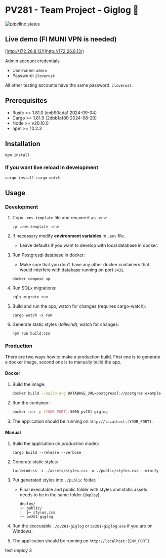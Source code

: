 # PV281 - Team Project - Giglog 🎸

[![pipeline status](https://gitlab.fi.muni.cz/xpodvojs/pv281-giglog/badges/main/pipeline.svg)](https://gitlab.fi.muni.cz/xpodvojs/pv281-giglog/-/commits/main)

## Live demo (FI MUNI VPN is needed)

[http://172.26.8.13/](http://172.26.8.13/)

Admin account credentials

- Username: `admin`
- Password: `iloverust`

All other testing accounts have the same password: `iloverust`.

## Prerequisites

- Rustc >= 1.81.0 (eeb90cda1 2024-09-04)
- Cargo >= 1.81.0 (2dbb1af80 2024-08-20)
- Node >= v20.10.0
- npm >= 10.2.3

## Installation

```
npm install
```

### If you want live reload in development

```
cargo install cargo-watch
```

## Usage

### Development

1. Copy `.env.template` file and rename it as `.env`:

    ```text
    cp .env.template .env
    ```

2. If necessary modify **environment variables** in `.env` file.
   - Leave defaults if you want to develop with local database in docker.

3. Run Postgresql database in docker:

     - Make sure that you don't have any other docker containers that would interfere with database running on port `5432`.

    ```text
    docker compose up
    ```

4. Run SQLx migrations:

    ```text
    sqlx migrate run
    ```

5. Build and run the app, watch for changes (requires cargo-watch):

    ```text
    cargo watch -x run
    ```

6. Generate static styles (*tailwind*), watch for changes:

    ```text
    npm run build:css
    ```

### Production

There are two ways how to make a production build. First one is to generate a docker image, second one is to manually build the app.

#### Docker

1. Build the image:

    ```sh
    docker build --build-arg DATABASE_URL=postgresql://postgres:example@localhost:5432 -t pv281-giglog .
    ```

2. Run the container:

    ```sh
    docker run -p [YOUR_PORT]:3000 pv281-giglog
    ```

3. The application should be running on `http://localhost:[YOUR_PORT]`.

#### Manual

1. Build the application (in *production* mode):

   ```text
   cargo build --release --verbose
   ```

2. Generate static styles:

    ```text
    tailwindcss -i ./assets/styles.css -o ./public/styles.css --minify
    ```

3. Put generated styles into `./public` folder.
   - Final executable and public folder with styles and static assets needs to be in the same folder (`deploy`).

        ```text
        deploy/
        ├─ public/
        │  ├─ styles.css
        ├─ pv281-giglog
        ```

4. Run the executable `./pv281-giglog` or `pv281-giglog.exe` if you are on Windows.

5. The application should be running on `http://localhost:[ENV_PORT]`.

test deploy 3

